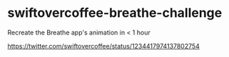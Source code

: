 # swiftovercoffee-breathe-challenge

Recreate the Breathe app's animation in < 1 hour

https://twitter.com/swiftovercoffee/status/1234417974137802754
